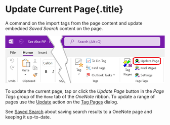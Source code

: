 # Update Current Page{.title}

A command on the import tags from the page content and update embedded _Saved Search_
content on the page.

![Saved Search Button](images/RibbonUpdate.png)

To update the current page, tap or click the _Update Page_ button in the  _Page Tags_ group
of the `Home` tab of the _OneNote_ ribbon. To update a range of pages use the
[Update](Tagging%20Pages/Tagging%20Pages.md#Dia-5) action on the
[Tag Pages](Tagging%20Pages/Tagging%20Pages.md) dialog.

See [Saved Search](Search/Advanced/Saved%20Search.md) about saving search results to a
OneNote page and keeping it up-to-date.